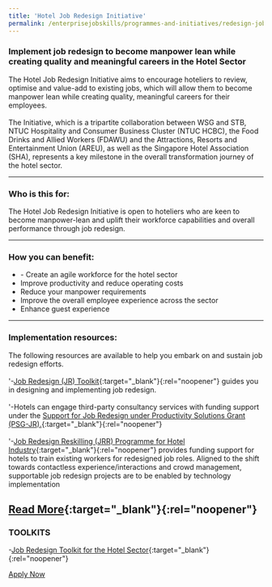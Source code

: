 ```yaml
---
title: 'Hotel Job Redesign Initiative'
permalink: /enterprisejobskills/programmes-and-initiatives/redesign-jobs/hotel-job-redesign-initiative/
---
```


### Implement job redesign to become manpower lean while creating quality and meaningful careers in the Hotel Sector

The Hotel Job Redesign Initiative aims to encourage hoteliers to review, optimise and value-add to existing jobs, which will allow them to become manpower lean while creating quality, meaningful careers for their employees.<br><br>The Initiative, which is a tripartite collaboration between WSG and STB, NTUC Hospitality and Consumer Business Cluster (NTUC HCBC), the Food Drinks and Allied Workers (FDAWU) and the Attractions, Resorts and Entertainment Union (AREU), as well as the Singapore Hotel Association (SHA), represents a key milestone in the overall transformation journey of the hotel sector.

---

### Who is this for:

The Hotel Job Redesign Initiative is open to hoteliers who are keen to become manpower-lean and uplift their workforce capabilities and overall performance through job redesign.

---

### How you can benefit:

<ul><li>- Create an agile workforce for the hotel sector<br></li><li>Improve productivity and reduce operating costs<br></li><li>Reduce your manpower requirements<br></li><li>Improve the overall employee experience across the sector<br></li><li>Enhance guest experience</li></ul>

---

### Implementation resources:

The following resources are available to help you embark on and sustain job redesign efforts.<br><br>'-[Job Redesign (JR) Toolkit](https://sha.org.sg/job-redesign/toolkit){:target="_blank"}{:rel="noopener"} guides you in designing and implementing job redesign. <br><br>'-Hotels can engage third-party consultancy services with funding support under the [Support for Job Redesign under Productivity Solutions Grant (PSG-JR).](https://www.wsg.gov.sg/productivity-solutions-grant-job-redesign.html){:target="_blank"}{:rel="noopener"}<br><br>'-[Job Redesign Reskilling (JRR) Programme for Hotel Industry](https://www.wsg.gov.sg/programmes-and-initiatives/career-conversion-programme-for-hotel-professionals.html){:target="_blank"}{:rel="noopener"} provides funding support for hotels to train existing workers for redesigned job roles. Aligned to the shift towards contactless experience/interactions and crowd management, supportable job redesign projects are to be enabled by technology implementation

[Read More](https://www.wsg.gov.sg/programmes-and-initiatives/manpower-lean-productivity/job-redesign-for-the-hotel-sector.html){:target="_blank"}{:rel="noopener"}
---

### TOOLKITS

-[Job Redesign Toolkit for the Hotel Sector](https://go.gov.sg/tk-hoteljobredesign){:target="_blank"}{:rel="noopener"}

<a class="btn" href="https://sha.org.sg/job-redesign" target="_blank" rel="noopener">Apply Now</a>
